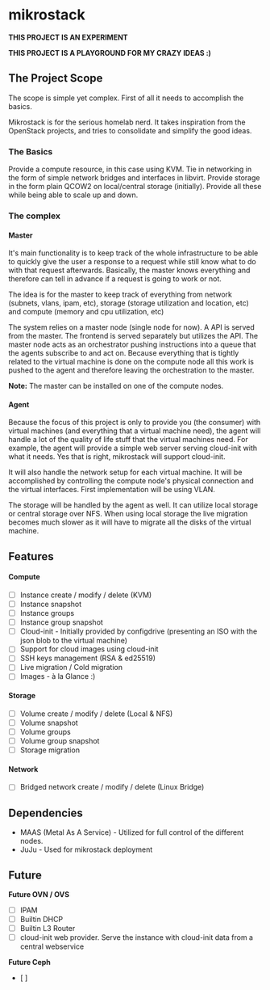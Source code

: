 # mikrostack

**THIS PROJECT IS AN EXPERIMENT**

**THIS PROJECT IS A PLAYGROUND FOR MY CRAZY IDEAS :)**


## The Project Scope
The scope is simple yet complex. First of all it needs to accomplish the basics.

Mikrostack is for the serious homelab nerd. It takes inspiration from the OpenStack projects, and tries to consolidate and simplify the good ideas.


### The Basics
Provide a compute resource, in this case using KVM. Tie in networking in the form of simple network bridges and interfaces in libvirt.
Provide storage in the form plain QCOW2 on local/central storage (initially). Provide all these while being able to scale up and down.

### The complex
#### Master
It's main functionality is to keep track of the whole infrastructure to be able to quickly give the user a response to a request while still know what to do with that request afterwards.
Basically, the master knows everything and therefore can tell in advance if a request is going to work or not. 

The idea is for the master to keep track of everything from network (subnets, vlans, ipam, etc), storage (storage utilization and location, etc) and compute (memory and cpu utilization, etc)

The system relies on a master node (single node for now). A API is served from the master. The frontend is served separately but utilizes the API.
The master node acts as an orchestrator pushing instructions into a queue that the agents subscribe to and act on.
Because everything that is tightly related to the virtual machine is done on the compute node all this work is pushed to the agent and therefore leaving the orchestration to the master.

**Note:** The master can be installed on one of the compute nodes.

#### Agent
Because the focus of this project is only to provide you (the consumer) with virtual machines (and everything that a virtual machine need), the agent will handle a lot of the quality of life stuff that the virtual machines need.
For example, the agent will provide a simple web server serving cloud-init with what it needs. Yes that is right, mikrostack will support cloud-init.

It will also handle the network setup for each virtual machine. It will be accomplished by controlling the compute node's physical connection and the virtual interfaces.
First implementation will be using VLAN.

The storage will be handled by the agent as well. It can utilize local storage or central storage over NFS.
When using local storage the live migration becomes much slower as it will have to migrate all the disks of the virtual machine.


## Features
#### Compute
- [ ] Instance create / modify / delete (KVM)
- [ ] Instance snapshot
- [ ] Instance groups
- [ ] Instance group snapshot
- [ ] Cloud-init - Initially provided by configdrive (presenting an ISO with the json blob to the virtual machine)
- [ ] Support for cloud images using cloud-init
- [ ] SSH keys management (RSA & ed25519)
- [ ] Live migration / Cold migration
- [ ] Images - à la Glance :)

#### Storage
- [ ] Volume create / modify / delete (Local & NFS)
- [ ] Volume snapshot
- [ ] Volume groups
- [ ] Volume group snapshot
- [ ] Storage migration

#### Network
- [ ] Bridged network create / modify / delete (Linux Bridge)


## Dependencies
- MAAS (Metal As A Service) - Utilized for full control of the different nodes.
- JuJu - Used for mikrostack deployment


## Future
**Future OVN / OVS**
- [ ] IPAM
- [ ] Builtin DHCP
- [ ] Builtin L3 Router
- [ ] cloud-init web provider. Serve the instance with cloud-init data from a central webservice

**Future Ceph**
- [ ] 
